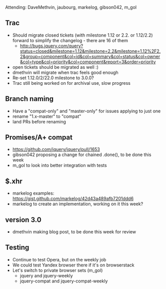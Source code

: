 Attending: DaveMethvin, jaubourg, markelog, gibson042, m_gol

## Trac
* Should migrate closed tickets (with milestone 1.12 or 2.2. or 1.12/2.2) forward to simplify the changelog - there are 16 of them
  -  http://bugs.jquery.com/query?status=closed&milestone=1.12&milestone=2.2&milestone=1.12%2F2.2&group=component&col=id&col=summary&col=status&col=owner&col=type&col=priority&col=component&report=3&order=priority 
* open tickets should be migrated as well :)
* dmethvin will migrate when trac feels good enough
* Re-set 1.12.0/2/22.0 milestone to 3.0.0?
* Trac still being worked on for archival use, slow progress

## Branch naming
* Have a "compat-only" and "master-only" for issues applying to just one
* rename "1.x-master" to "compat"
* land PRs before renaming

## Promises/A+ compat
* https://github.com/jquery/jquery/pull/1653
* gibson042 proposing a change for chained .done(), to be done this week
* m_gol to look into better integration with tests

## $.xhr
* markelog examples: https://gist.github.com/markelog/42d43a489afb7201ddd6
* markelog to create an implementation, working on it this week?

## version 3.0
* dmethvin making blog post, to be done this week for review

## Testing
* Continue to test Opera, but on the weekly job
* We could test Yandex browser there if it's on browserstack
* Let's switch to private browser sets (m_gol)
  - jquery and jquery-weekly
  - jquery-compat and jquery-compat-weekly

